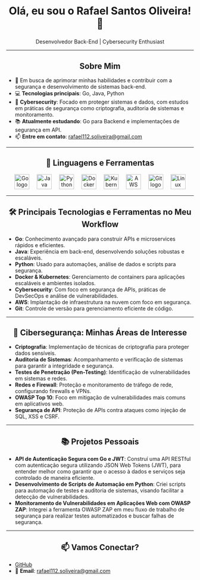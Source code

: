 <h1 align="center">Olá, eu sou o Rafael Santos Oliveira! 👋</h1>

### 
<p align="center">Desenvolvedor Back-End | Cybersecurity Enthusiast</p>

---

<h2 align="center">Sobre Mim</h2>

<p align="center">

- 🔭 Em busca de aprimorar minhas habilidades e contribuir com a segurança e desenvolvimento de sistemas back-end.  
- 💻 **Tecnologias principais**: Go, Java, Python  
- 🔐 **Cybersecurity**: Focado em proteger sistemas e dados, com estudos em práticas de segurança como criptografia, auditoria de sistemas e monitoramento.  
- 📚 **Atualmente estudando**: Go para Backend e implementações de segurança em API.  
- 📫 **Entre em contato**: [rafael112.soliveira@gmail.com](mailto:rafael112.soliveira@gmail.com)


</p>

---

<h2 align="center">🔧 Linguagens e Ferramentas</h2>

<p align="center">
  <img src="https://cdn.jsdelivr.net/gh/devicons/devicon/icons/go/go-original.svg" height="40" alt="Go logo" />
  <img width="12" />
  <img src="https://cdn.jsdelivr.net/gh/devicons/devicon/icons/java/java-original.svg" height="40" alt="Java logo" />
  <img width="12" />
  <img src="https://cdn.jsdelivr.net/gh/devicons/devicon/icons/python/python-original.svg" height="40" alt="Python logo" />
  <img width="12" />
  <img src="https://cdn.jsdelivr.net/gh/devicons/devicon/icons/docker/docker-original.svg" height="40" alt="Docker logo" />
  <img width="12" />
  <img src="https://cdn.jsdelivr.net/gh/devicons/devicon/icons/kubernetes/kubernetes-original.svg" height="40" alt="Kubernetes logo" />
  <img width="12" />
  <img src="https://cdn.jsdelivr.net/gh/devicons/devicon/icons/aws/aws-original.svg" height="40" alt="AWS logo" />
  <img width="12" />
  <img src="https://cdn.jsdelivr.net/gh/devicons/devicon/icons/git/git-original.svg" height="40" alt="Git logo" />
  <img width="12" />
  <img src="https://cdn.jsdelivr.net/gh/devicons/devicon/icons/linux/linux-original.svg" height="40" alt="Linux logo" />
</p>

---

<h2 align="center">🛠️ Principais Tecnologias e Ferramentas no Meu Workflow</h2>

- **Go**: Conhecimento avançado para construir APIs e microservices rápidos e eficientes.
- **Java**: Experiência em back-end, desenvolvendo soluções robustas e escaláveis.
- **Python**: Usado para automações, análise de dados e scripts para segurança.
- **Docker & Kubernetes**: Gerenciamento de containers para aplicações escaláveis e ambientes isolados.
- **Cybersecurity**: Com foco em segurança de APIs, práticas de DevSecOps e análise de vulnerabilidades.
- **AWS**: Implantação de infraestrutura na nuvem com foco em segurança.
- **Git**: Controle de versão para gerenciamento eficiente de código.

---

<h2 align="center">🔐 Cibersegurança: Minhas Áreas de Interesse</h2>

- **Criptografia**: Implementação de técnicas de criptografia para proteger dados sensíveis.
- **Auditoria de Sistemas**: Acompanhamento e verificação de sistemas para garantir a integridade e segurança.
- **Testes de Penetração (Pen-Testing)**: Identificação de vulnerabilidades em sistemas e redes.
- **Redes e Firewall**: Proteção e monitoramento de tráfego de rede, configurando firewalls e VPNs.
- **OWASP Top 10**: Foco em mitigação de vulnerabilidades mais comuns em aplicativos web.
- **Segurança de API**: Proteção de APIs contra ataques como injeção de SQL, XSS e CSRF.

---

<h2 align="center">📚 Projetos Pessoais</h2>

- **API de Autenticação Segura com Go e JWT**: Construí uma API RESTful com autenticação segura utilizando JSON Web Tokens (JWT), para entender melhor como garantir que o acesso à dados e serviços seja controlado de maneira eficiente.
- **Desenvolvimento de Scripts de Automação em Python**: Criei scripts para automação de testes e auditoria de sistemas, visando facilitar a detecção de vulnerabilidades.
- **Monitoramento de Vulnerabilidades em Aplicações Web com OWASP ZAP**: Integrei a ferramenta OWASP ZAP em meu fluxo de trabalho de segurança para realizar testes automatizados e buscar falhas de segurança.

---

<h2 align="center">📫 Vamos Conectar?</h2>

- [GitHub](https://github.com/rafaelsanoli)
- 📧 **Email**: rafael112.soliveira@gmail.com
